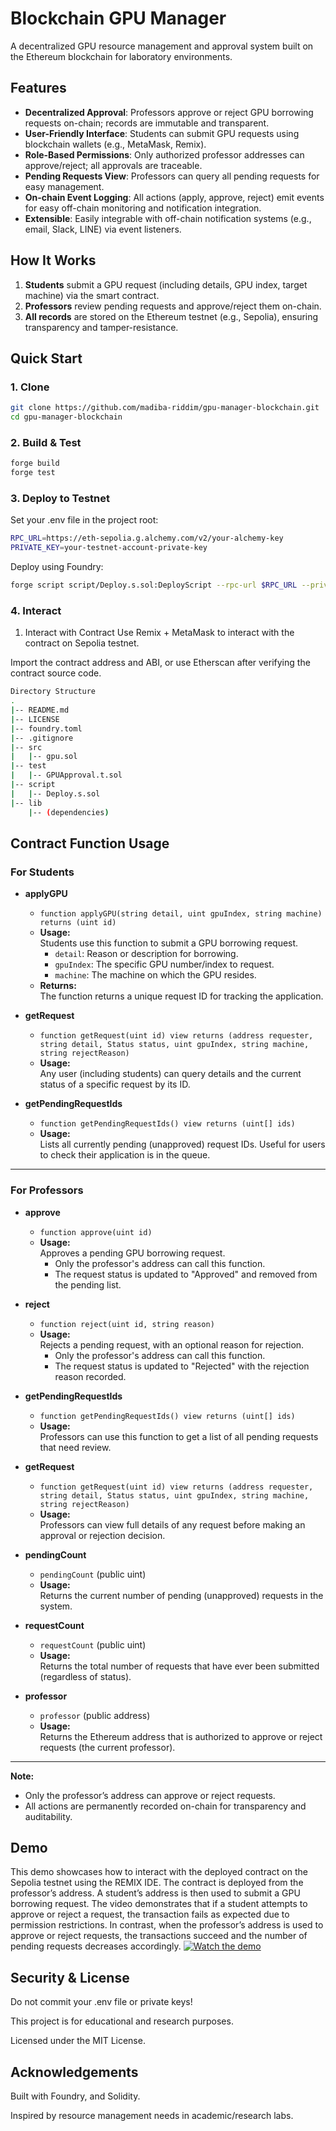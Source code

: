 # Blockchain GPU Manager

A decentralized GPU resource management and approval system built on the Ethereum blockchain for laboratory environments.

## Features

- **Decentralized Approval**: Professors approve or reject GPU borrowing requests on-chain; records are immutable and transparent.
- **User-Friendly Interface**: Students can submit GPU requests using blockchain wallets (e.g., MetaMask, Remix).
- **Role-Based Permissions**: Only authorized professor addresses can approve/reject; all approvals are traceable.
- **Pending Requests View**: Professors can query all pending requests for easy management.
- **On-chain Event Logging**: All actions (apply, approve, reject) emit events for easy off-chain monitoring and notification integration.
- **Extensible**: Easily integrable with off-chain notification systems (e.g., email, Slack, LINE) via event listeners.

## How It Works

1. **Students** submit a GPU request (including details, GPU index, target machine) via the smart contract.
2. **Professors** review pending requests and approve/reject them on-chain.
3. **All records** are stored on the Ethereum testnet (e.g., Sepolia), ensuring transparency and tamper-resistance.

## Quick Start

### 1. Clone
```bash
git clone https://github.com/madiba-riddim/gpu-manager-blockchain.git
cd gpu-manager-blockchain
```
### 2. Build & Test

```bash
forge build
forge test
```

### 3. Deploy to Testnet
Set your .env file in the project root:
```bash
RPC_URL=https://eth-sepolia.g.alchemy.com/v2/your-alchemy-key
PRIVATE_KEY=your-testnet-account-private-key
```
Deploy using Foundry:
```bash
forge script script/Deploy.s.sol:DeployScript --rpc-url $RPC_URL --private-key $PRIVATE_KEY --broadcast
```

### 4. Interact
1. Interact with Contract
Use Remix + MetaMask to interact with the contract on Sepolia testnet.

Import the contract address and ABI, or use Etherscan after verifying the contract source code.
```bash
Directory Structure
.
|-- README.md
|-- LICENSE
|-- foundry.toml
|-- .gitignore
|-- src
|   |-- gpu.sol
|-- test
|   |-- GPUApproval.t.sol
|-- script
|   |-- Deploy.s.sol
|-- lib
    |-- (dependencies)

```
## Contract Function Usage

### For Students

- **applyGPU**
  - `function applyGPU(string detail, uint gpuIndex, string machine) returns (uint id)`
  - **Usage:**  
    Students use this function to submit a GPU borrowing request.  
    - `detail`: Reason or description for borrowing.
    - `gpuIndex`: The specific GPU number/index to request.
    - `machine`: The machine on which the GPU resides.
  - **Returns:**  
    The function returns a unique request ID for tracking the application.

- **getRequest**
  - `function getRequest(uint id) view returns (address requester, string detail, Status status, uint gpuIndex, string machine, string rejectReason)`
  - **Usage:**  
    Any user (including students) can query details and the current status of a specific request by its ID.

- **getPendingRequestIds**
  - `function getPendingRequestIds() view returns (uint[] ids)`
  - **Usage:**  
    Lists all currently pending (unapproved) request IDs. Useful for users to check their application is in the queue.

---

### For Professors

- **approve**
  - `function approve(uint id)`
  - **Usage:**  
    Approves a pending GPU borrowing request.  
    - Only the professor's address can call this function.  
    - The request status is updated to "Approved" and removed from the pending list.

- **reject**
  - `function reject(uint id, string reason)`
  - **Usage:**  
    Rejects a pending request, with an optional reason for rejection.  
    - Only the professor's address can call this function.  
    - The request status is updated to "Rejected" with the rejection reason recorded.

- **getPendingRequestIds**
  - `function getPendingRequestIds() view returns (uint[] ids)`
  - **Usage:**  
    Professors can use this function to get a list of all pending requests that need review.

- **getRequest**
  - `function getRequest(uint id) view returns (address requester, string detail, Status status, uint gpuIndex, string machine, string rejectReason)`
  - **Usage:**  
    Professors can view full details of any request before making an approval or rejection decision.
    
- **pendingCount**
  - `pendingCount` (public uint)
  - **Usage:**  
    Returns the current number of pending (unapproved) requests in the system.

- **requestCount**
  - `requestCount` (public uint)
  - **Usage:**  
    Returns the total number of requests that have ever been submitted (regardless of status).

- **professor**
  - `professor` (public address)
  - **Usage:**  
    Returns the Ethereum address that is authorized to approve or reject requests (the current professor).

---

**Note:**  
- Only the professor’s address can approve or reject requests.  
- All actions are permanently recorded on-chain for transparency and auditability.

## Demo
This demo showcases how to interact with the deployed contract on the Sepolia testnet using the REMIX IDE. The contract is deployed from the professor’s address. A student’s address is then used to submit a GPU borrowing request. The video demonstrates that if a student attempts to approve or reject a request, the transaction fails as expected due to permission restrictions. In contrast, when the professor’s address is used to approve or reject requests, the transactions succeed and the number of pending requests decreases accordingly.
[![Watch the demo](https://img.youtube.com/vi/c1HIq_Pg5Wc/0.jpg)](https://youtu.be/c1HIq_Pg5Wc?feature=shared)

## Security & License
Do not commit your .env file or private keys!

This project is for educational and research purposes.

Licensed under the MIT License.

## Acknowledgements
Built with Foundry, and Solidity.

Inspired by resource management needs in academic/research labs.

